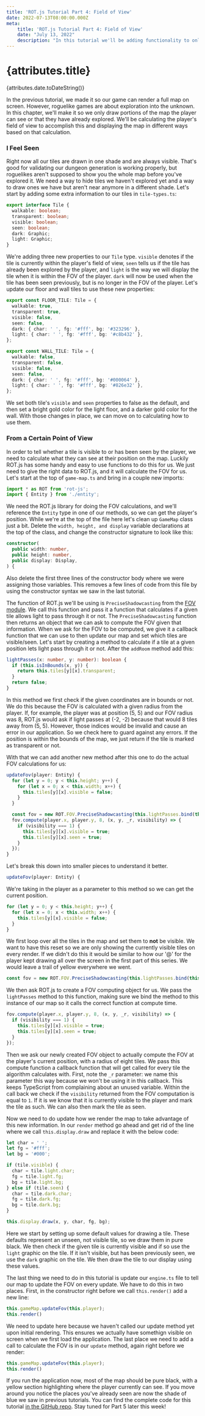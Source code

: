 ```yaml
---
title: 'ROT.js Tutorial Part 4: Field of View'
date: 2022-07-13T08:00:00.000Z
meta:
    title: 'ROT.js Tutorial Part 4: Field of View'
    date: "July 13, 2022"
    description: "In this tutorial we'll be adding functionality to only draw parts of the map that are currently visible to the player or have been previously explored. We'll be calculating the player's field of view to accomplish this and displaying the map in different ways based on that calculation."
---
```


# {attributes.title}
{attributes.date.toDateString()}

In the previous tutorial, we made it so our game can render a full map on screen. However, roguelike games are about
exploration into the unknown. In this chapter, we'll make it so we only draw portions of the map the player can see or that
they have already explored. We'll be calculating the player's field of view to accomplish this and displaying
the map in different ways based on that calculation. 

### I Feel Seen

Right now all our tiles are drawn in one shade and are always visible. That's good for validating our dungeon
generation is working properly, but roguelikes aren't supposed to show you the whole map before you've explored it. We
need a way to hide tiles we haven't explored yet and a way to draw ones we have but aren't near anymore in a different
shade. Let's start by adding some extra information to our tiles in `tile-types.ts`:

```typescript
export interface Tile {
  walkable: boolean;
  transparent: boolean;
  visible: boolean;
  seen: boolean;
  dark: Graphic;
  light: Graphic;
}
```

We're adding three new properties to our `Tile` type. `visible` denotes if the tile is currently within the player's
field of view, `seen` tells us if the tile has already been explored by the player, and `light` is the way we will display
the tile when it is within the FOV of the player. `dark` will now be used when the tile has been seen previously, but 
is no longer in the FOV of the player. Let's update our floor and wall tiles to use these new properties:

```typescript
export const FLOOR_TILE: Tile = {
  walkable: true,
  transparent: true,
  visible: false,
  seen: false,
  dark: { char: ' ', fg: '#fff', bg: '#323296' },
  light: { char: ' ', fg: '#fff', bg: '#c8b432' },
};

export const WALL_TILE: Tile = {
  walkable: false,
  transparent: false,
  visible: false,
  seen: false,
  dark: { char: ' ', fg: '#fff', bg: '#000064' },
  light: { char: ' ', fg: '#fff', bg: '#826e32' },
};
```

We set both tile's `visible` and `seen` properties to false as the default, and then set a bright gold color for the
light floor, and a darker gold color for the wall. With those changes in place, we can move on to calculating how to use
them.

### From a Certain Point of View

In order to tell whether a tile is visible to or has been seen by the player, we need to calculate what they can see
at their position on the map. Luckily ROT.js has some handy and easy to use functions to do this for us. We just need
to give the right data to ROT.js, and it will calculate the FOV for us. Let's start at the top of `game-map.ts` and 
bring in a couple new imports:

```typescript
import * as ROT from 'rot-js';
import { Entity } from './entity';
```

We need the ROT.js library for doing the FOV calculations, and we'll reference the `Entity` type in one of our methods, 
so we can get the player's position. While we're at the top of the file here let's clean up `GameMap` class just a bit.
Delete the `width, height, and display` variable declarations at the top of the class, and change the constructor signature
to look like this:

```typescript
constructor(
  public width: number,
  public height: number,
  public display: Display,
) {
```

Also delete the first three lines of the constructor body where we were assigning those variables. This removes a few 
lines of code from this file by using the constructor syntax we saw in the last tutorial. 

The function of ROT.js we'll be using is `PreciseShadowcasting` from the [FOV module](https://ondras.github.io/rot.js/manual/#fov).
We call this function and pass it a function that calculates if a given tile allows light to pass through it or not. The
`PreciseShadowcasting` function then returns an object that we can ask to compute the FOV given that information. When we
ask for the FOV to be computed, we give it a callback function that we can use to then update our map and set which tiles
are visible/seen. Let's start by creating a method to calculate if a tile at a given position lets light pass through it 
or not. After the `addRoom` method add this:

```typescript
lightPasses(x: number, y: number): boolean {
  if (this.isInBounds(x, y)) {
    return this.tiles[y][x].transparent;
  }
  return false;
}
```

In this method we first check if the given coordinates are in bounds or not. We do this because the FOV is calculated with
a given radius from the player. If, for example, the player was at position (5, 5) and our FOV radius was 8, ROT.js would
ask if light passes at (-2, -2) because that would 8 tiles away from (5, 5). However, those indices would be invalid and
cause an error in our application. So we check here to guard against any errors. If the position is within the bounds
of the map, we just return if the tile is marked as transparent or not. 

With that we can add another new method after this one to do the actual FOV calculations for us:

```typescript
updateFov(player: Entity) {
  for (let y = 0; y < this.height; y++) {
    for (let x = 0; x < this.width; x++) {
      this.tiles[y][x].visible = false;
    }
  }

  const fov = new ROT.FOV.PreciseShadowcasting(this.lightPasses.bind(this));
  fov.compute(player.x, player.y, 8, (x, y, _r, visibility) => {
    if (visibility === 1) {
      this.tiles[y][x].visible = true;
      this.tiles[y][x].seen = true;
    }
  });
}
```

Let's break this down into smaller pieces to understand it better.

```typescript
updateFov(player: Entity) {
```

We're taking in the player as a parameter to this method so we can get the current position. 

```typescript
for (let y = 0; y < this.height; y++) {
  for (let x = 0; x < this.width; x++) {
    this.tiles[y][x].visible = false;
  }
}
```

We first loop over all the tiles in the map and set them to **not** be visible. We want to have this reset so we are 
only showing the currently visible tiles on every render. If we didn't do this it would be similar to how our '@' for 
the player kept drawing all over the screen in the first part of this series. We would leave a trail of yellow everywhere
we went. 

```typescript
const fov = new ROT.FOV.PreciseShadowcasting(this.lightPasses.bind(this));
```

We then ask ROT.js to create a FOV computing object for us. We pass the `lightPasses` method to this function, making sure
we bind the method to this instance of our map so it calls the correct function at compute time.

```typescript
fov.compute(player.x, player.y, 8, (x, y, _r, visibility) => {
  if (visibility === 1) {
    this.tiles[y][x].visible = true;
    this.tiles[y][x].seen = true;
  }
});
```

Then we ask our newly created FOV object to actually compute the FOV at the player's current position, with a radius of 
eight tiles. We pass this compute function a callback function that will get called for every tile the algorithm calculates
with. First, note the `_r` parameter: we name this parameter this way because we won't be using it in this callback. This
keeps TypeScript from complaining about an unused variable. Within the call back we check if the `visibility` returned 
from the FOV computation is equal to `1`. If it is we know that it is currently visible to the player and mark the tile 
as such. We can also then mark the tile as seen.

Now we need to do update how we render the map to take advantage of this new information. In our `render` method go 
ahead and get rid of the line where we call `this.display.draw` and replace it with the below code:

```typescript
let char = ' ';
let fg = '#fff';
let bg = '#000';

if (tile.visible) {
  char = tile.light.char;
  fg = tile.light.fg;
  bg = tile.light.bg;
} else if (tile.seen) {
  char = tile.dark.char;
  fg = tile.dark.fg;
  bg = tile.dark.bg;
}

this.display.draw(x, y, char, fg, bg);
```

Here we start by setting up some default values for drawing a tile. These defaults represent an unseen, not visible tile,
so we draw them in pure black. We then check if the given tile is currently visible and if so use the `light` graphic on
the tile. If it isn't visible, but has been previously seen, we use the `dark` graphic on the tile. We then draw the tile
to our display using these values. 

The last thing we need to do in this tutorial is update our `engine.ts` file to tell our map to update the FOV on every
update. We have to do this in two places. First, in the constructor right before we call `this.render()` add a new line:

```typescript
this.gameMap.updateFov(this.player);
this.render()
```

We need to update here because we haven't called our update method yet upon initial rendering. This ensures we actually
have somethign visible on screen when we first load the application. The last place we need to add a call to calculate
the FOV is in our `update` method, again right before we render:

```typescript
this.gameMap.updateFov(this.player);
this.render()
```

If you run the application now, most of the map should be pure black, with a yellow section highlighting where the 
player currently can see. If you move around you notice the places you've already seen are now the shade of blue we 
saw in previous tutorials. You can find the complete code for this tutorial [in the GitHub repo](https://github.com/bodiddlie/js-rogue-tutorial/tree/part4).
Stay tuned for Part 5 later this week!